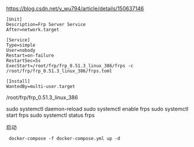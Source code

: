 
https://blog.csdn.net/y_wu794/article/details/150637146


~~~
[Unit]
Description=Frp Server Service
After=network.target

[Service]
Type=simple
User=nobody
Restart=on-failure
RestartSec=5s
ExecStart=/root/frp/frp_0.51.3_linux_386/frps -c /root/frp/frp_0.51.3_linux_386/frps.toml

[Install]
WantedBy=multi-user.target
~~~

/root/frp/frp_0.51.3_linux_386

sudo systemctl daemon-reload
sudo systemctl enable frps
sudo systemctl start frps
sudo systemctl status frps



启动
~~~
 docker-compose -f docker-compose.yml up -d
~~~










